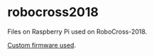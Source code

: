 # robocross2018

Files on Raspberry Pi used on RoboCross-2018.

[Custom firmware used](https://github.com/CopterExpress/Firmware/tree/robocross2018).
